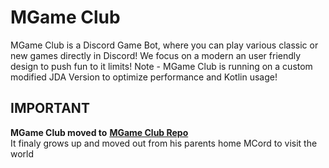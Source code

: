 # MGame Club

MGame Club is a Discord Game Bot, where you can play various classic or new games directly in Discord! We focus on a modern an user friendly design to push fun to it limits!
Note - MGame Club is running on a custom modified JDA Version to optimize performance and Kotlin usage!

## IMPORTANT

**MGame Club moved to** [**MGame Club Repo**](https://github.com/MiraculixxT/MGame-Club)\
It finaly grows up and moved out from his parents home MCord to visit the world
